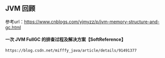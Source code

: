 ## JVM 回顾

参考url：https://www.cnblogs.com/yjmyzz/p/jvm-memory-structure-and-gc.html



#### 一次 JVM FullGC 的排查过程及解决方案【SoftReference】

```
https://blog.csdn.net/mifffy_java/article/details/91491377
```

